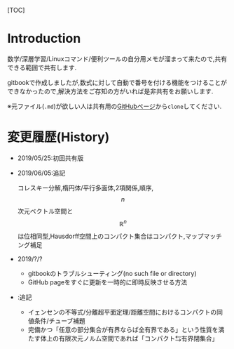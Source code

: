 [TOC]

# Introduction

数学/深層学習/Linuxコマンド/便利ツールの自分用メモが溜まって来たので,共有できる範囲で共有します.

gitbookで作成しましたが,数式に対して自動で番号を付ける機能をつけることができなかったので,解決方法をご存知の方がいれば是非共有をお願いします.

※元ファイル(`.md`)が欲しい人は共有用の[GitHubページ](https://github.com/akirat1993/MathPCsrc)から`clone`してください.

# 変更履歴(History)

* 2019/05/25:初回共有版
  
* 2019/06/05:追記
  
  コレスキー分解,楕円体/平行多面体,2項関係,順序,$$n$$次元ベクトル空間と$$\mathbb{R}^n$$は位相同型,Hausdorff空間上のコンパクト集合はコンパクト,マップマッチング補足
  
* 2019/?/?

  * gitbookのトラブルシューティング(no such file or directory)
  * GitHub pageをすぐに更新を一時的に即時反映させる方法

* :追記
  * イェンセンの不等式/分離超平面定理/距離空間におけるコンパクトの同値条件/チューブ補題
  * 完備かつ「任意の部分集合が有界ならば全有界である」という性質を満たす体上の有限次元ノルム空間であれば「コンパクト⇆有界閉集合」